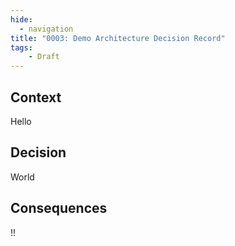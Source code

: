 ```yaml
---
hide:
  - navigation
title: "0003: Demo Architecture Decision Record"
tags: 
    - Draft
---
```


## Context

Hello

## Decision

World

## Consequences

!!

